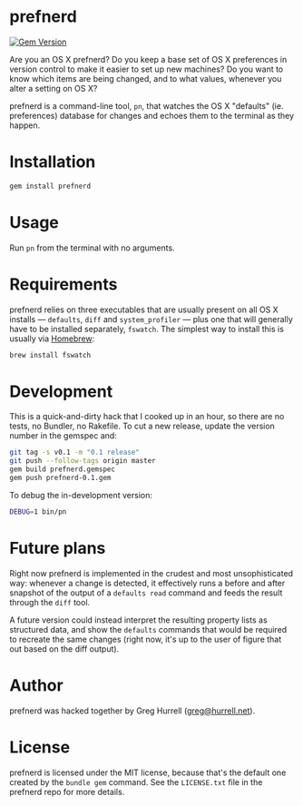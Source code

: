 # prefnerd
[![Gem Version](https://badge.fury.io/rb/prefnerd.svg)](http://badge.fury.io/rb/prefnerd)

Are you an OS X prefnerd? Do you keep a base set of OS X preferences in version
control to make it easier to set up new machines? Do you want to know which
items are being changed, and to what values, whenever you alter a setting on OS
X?

prefnerd is a command-line tool, `pn`, that watches the OS X "defaults" (ie.
preferences) database for changes and echoes them to the terminal as they
happen.

# Installation

```sh
gem install prefnerd
```

# Usage

Run `pn` from the terminal with no arguments.

# Requirements

prefnerd relies on three executables that are usually present on all OS X
installs &mdash; `defaults`, `diff` and `system_profiler` &mdash; plus one that
will generally have to be installed separately, `fswatch`. The simplest way to
install this is usually via [Homebrew](http://brew.sh/):

```sh
brew install fswatch
```

# Development

This is a quick-and-dirty hack that I cooked up in an hour, so there are no
tests, no Bundler, no Rakefile. To cut a new release, update the version
number in the gemspec and:

```sh
git tag -s v0.1 -m "0.1 release"
git push --follow-tags origin master
gem build prefnerd.gemspec
gem push prefnerd-0.1.gem
```

To debug the in-development version:

```sh
DEBUG=1 bin/pn
```

# Future plans

Right now prefnerd is implemented in the crudest and most unsophisticated way:
whenever a change is detected, it effectively runs a before and after snapshot
of the output of a `defaults read` command and feeds the result through the
`diff` tool.

A future version could instead interpret the resulting property lists as
structured data, and show the `defaults` commands that would be required to
recreate the same changes (right now, it's up to the user of figure that out
based on the diff output).

# Author

prefnerd was hacked together by Greg Hurrell (<greg@hurrell.net>).

# License

prefnerd is licensed under the MIT license, because that's the default one
created by the `bundle gem` command. See the `LICENSE.txt` file in the prefnerd
repo for more details.
